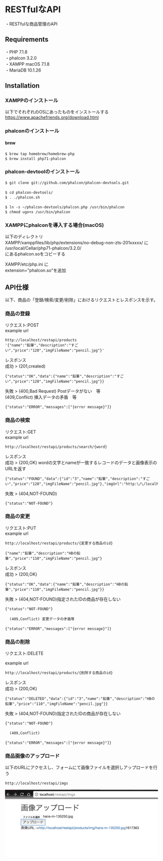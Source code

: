 # RESTfulなAPI

・RESTfulな商品管理のAPI

## Requirements


・PHP      7.1.8  
・phalcon  3.2.0  
・XAMPP    macOS 7.1.8  
・MariaDB  10.1.26  


## Installation
### XAMPPのインストール
以下でそれぞれのOSにあったものをインストールする  
https://www.apachefriends.org/download.html  

### phalconのインストール

#### brew  


    $ brew tap homebrew/homebrew-php  
    $ brew install php71-phalcon  


### phalcon-devtoolのインストール


    $ git clone git://github.com/phalcon/phalcon-devtools.git  

    $ cd phalcon-devtools/  
    $ . ./phalcon.sh  

    $ ln -s ~/phalcon-devtools/phalcon.php /usr/bin/phalcon  
    $ chmod ugo+x /usr/bin/phalcon  


### XAMPPにphalconを導入する場合(macOS)

以下のディレクトリ  
XAMPP/xamppfiles/lib/php/extensions/no-debug-non-zts-201xxxxx/ に  
/usr/local/Cellar/php71-phalcon/3.2.0/  
にあるphalcon.soをコピーする  

XAMPP/etc/php.ini に  
extension="phalcon.so"を追加  


## API仕様

以下、商品の「登録/検索/変更/削除」におけるリクエストとレスポンスを示す。  



### 商品の登録
リクエスト:POST  
example url  

    http://localhost/restapi/products
    '{"name":"鉛筆","description":"すごい","price":"120","imgFileName":"pencil.jpg"}'


レスポンス  
成功 > (201,created)  

    {"status":"OK","data":{"name":"鉛筆","description":"すごい","price":"120","imgFileName":"pencil.jpg"}}


失敗 > (400,Bad Request) Postデータがない　等  
      (409,Conflict)  挿入データの矛盾　等  

    {"status":"ERROR","messages":["{error message}"]}



### 商品の検索
リクエスト:GET  
example url  

    http://localhost/restapi/products/search/{word}  


レスポンス  
成功 > (200,OK) wordの文字とnameが一致するレコードのデータと画像表示のURLを返す  



    {"status":"FOUND","data":{"id":"3","name":"鉛筆","description":"すごい","price":"120","imgFileName":"pencil.jpg"},"imgUrl":"http:\/\/localhost\/restapi\/products\/img\/pencil.jpg"}


失敗 > (404,NOT-FOUND)  

    {"status":"NOT-FOUND"}



### 商品の変更
リクエスト:PUT  
example url  

    http://localhost/restapi/products/{変更する商品のid}  

    {"name":"鉛筆","description":"HBの鉛筆","price":"110","imgFileName":"pencil.jpg"}


レスポンス  
成功 > (200,OK)

    {"status":"OK","data":{"name":"鉛筆","description":"HBの鉛筆","price":"110","imgFileName":"pencil.jpg"}}


失敗 > (404,NOT-FOUND)指定されたIDの商品が存在しない

    {"status":"NOT-FOUND"}

      (409,Conflict) 変更データの矛盾等

    {"status":"ERROR","messages":["{error message}"]}



### 商品の削除
リクエスト:DELETE  

example url  

    http://localhost/restapi/products/{削除する商品のid}  

レスポンス  
成功 > (200,OK)

    {"status":"DELETED","data":{"id":"3","name":"鉛筆","description":"HBの鉛筆","price":"110","imgFileName":"pencil.jpg"}}


失敗 > (404,NOT-FOUND)指定されたIDの商品が存在しない

    {"status":"NOT-FOUND"}

      (409,Conflict)

    {"status":"ERROR","messages":["{error message}"]}


### 商品画像のアップロード

  以下のURLにアクセスし、フォームにて画像ファイルを選択しアップロードを行う

    http://localhost/restapi/imgs  

  ![画像アップロードページ](https://github.com/N-takumi/Task1_RESTfulAPI/blob/master/description_IMG/upload.png)
